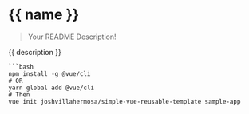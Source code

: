 {{ name }}
===
> Your README Description!

{{ description }}

```
```bash
npm install -g @vue/cli
# OR
yarn global add @vue/cli
# Then
vue init joshvillahermosa/simple-vue-reusable-template sample-app
```
